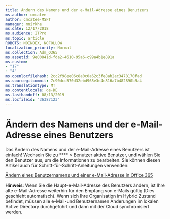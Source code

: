 ```yaml
---
title: Ändern des Namens und der e-Mail-Adresse eines Benutzers
ms.author: cmcatee
author: cmcatee-MSFT
manager: mnirkhe
ms.date: 12/17/2018
ms.audience: ITPro
ms.topic: article
ROBOTS: NOINDEX, NOFOLLOW
localization_priority: Normal
ms.collection: Adm_O365
ms.assetid: 9e00841d-fda2-4610-95a6-c99a4b1e891a
ms.custom:
- "17"
- "4"
ms.openlocfilehash: 2cc2f98ee06c8a0c0a62c3fe8ab2ac3478170fad
ms.sourcegitcommit: 7c90dcc570d32ebd968e3e4e816a7b482890b3a4
ms.translationtype: MT
ms.contentlocale: de-DE
ms.lasthandoff: 08/13/2019
ms.locfileid: "36387123"
---
```

# <a name="change-a-users-name-and-email-address"></a>Ändern des Namens und der e-Mail-Adresse eines Benutzers

Das Ändern des Namens und der e-Mail-Adresse eines Benutzers ist einfach! Wechseln Sie zu **** \> Benutzer [aktive](https://go.microsoft.com/fwlink/p/?linkid=834822) Benutzer, und wählen Sie den Benutzer aus, um die Informationen zu bearbeiten. Sie können diesen Artikel auch für Schritt-für-Schritt-Anleitungen verwenden:
  
[Ändern eines Benutzernamens und einer e-Mail-Adresse in Office 365](https://docs.microsoft.com/en-us/office365/admin/add-users/change-a-user-name-and-email-address)
  
 **Hinweis**: Wenn Sie die Haupt-e-Mail-Adresse des Benutzers ändern, ist Ihre alte e-Mail-Adresse weiterhin für den Empfang von e-Mails gültig (Dies geschieht automatisch). Wenn sich Ihre Organisation im Hybrid Zustand befindet, müssen alle e-Mail-und Benutzernamen Änderungen im lokalen Active Directory durchgeführt und dann mit der Cloud synchronisiert werden.